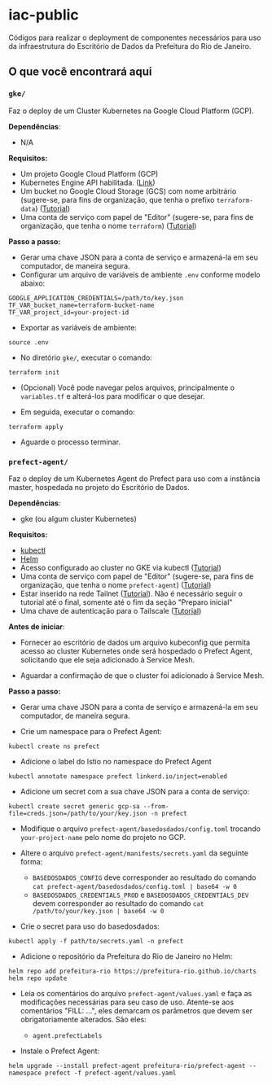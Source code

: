 # iac-public

Códigos para realizar o deployment de componentes necessários para uso da infraestrutura do Escritório de Dados da Prefeitura do Rio de Janeiro.

## O que você encontrará aqui

### `gke/`

Faz o deploy de um Cluster Kubernetes na Google Cloud Platform (GCP).

**Dependências**:

- N/A

**Requisitos:**

- Um projeto Google Cloud Platform (GCP)
- Kubernetes Engine API habilitada. ([Link](https://console.cloud.google.com/marketplace/product/google/container.googleapis.com))
- Um bucket no Google Cloud Storage (GCS) com nome arbitrário (sugere-se, para fins de organização, que tenha o prefixo `terraform-data`) ([Tutorial](https://cloud.google.com/storage/docs/creating-buckets))
- Uma conta de serviço com papel de "Editor" (sugere-se, para fins de organização, que tenha o nome `terraform`) ([Tutorial](https://cloud.google.com/iam/docs/creating-managing-service-accounts))

**Passo a passo:**

- Gerar uma chave JSON para a conta de serviço e armazená-la em seu computador, de maneira segura.
- Configurar um arquivo de variáveis de ambiente `.env` conforme modelo abaixo:

```
GOOGLE_APPLICATION_CREDENTIALS=/path/to/key.json
TF_VAR_bucket_name=terraform-bucket-name
TF_VAR_project_id=your-project-id
```

- Exportar as variáveis de ambiente:

```
source .env
```

- No diretório `gke/`, executar o comando:

```
terraform init
```

- (Opcional) Você pode navegar pelos arquivos, principalmente o `variables.tf` e alterá-los para modificar o que desejar.

- Em seguida, executar o comando:

```
terraform apply
```

- Aguarde o processo terminar.

### `prefect-agent/`

Faz o deploy de um Kubernetes Agent do Prefect para uso com a instância master, hospedada no projeto do Escritório de Dados.

**Dependências**:

- gke (ou algum cluster Kubernetes)

**Requisitos:**

- [kubectl](https://kubernetes.io/docs/tasks/tools/#kubectl)
- [Helm](https://helm.sh/docs/intro/install/)
- Acesso configurado ao cluster no GKE via kubectl ([Tutorial](https://cloud.google.com/kubernetes-engine/docs/how-to/cluster-access-for-kubectl))
- Uma conta de serviço com papel de "Editor" (sugere-se, para fins de organização, que tenha o nome `prefect-agent`) ([Tutorial](https://cloud.google.com/iam/docs/creating-managing-service-accounts))
- Estar inserido na rede Tailnet ([Tutorial](https://library-emd.herokuapp.com/infraestrutura/como-acessar-a-ui-do-prefect)). Não é necessário seguir o tutorial até o final, somente até o fim da seção "Preparo inicial"
- Uma chave de autenticação para o Tailscale ([Tutorial](https://tailscale.com/kb/1085/auth-keys/))

**Antes de iniciar**:

- Fornecer ao escritório de dados um arquivo kubeconfig que permita acesso ao cluster Kubernetes onde será hospedado o Prefect Agent, solicitando que ele seja adicionado à Service Mesh.

- Aguardar a confirmação de que o cluster foi adicionado à Service Mesh.

**Passo a passo:**

- Gerar uma chave JSON para a conta de serviço e armazená-la em seu computador, de maneira segura.

- Crie um namespace para o Prefect Agent:

```
kubectl create ns prefect
```

- Adicione o label do Istio no namespace do Prefect Agent

```
kubectl annotate namespace prefect linkerd.io/inject=enabled
```

- Adicione um secret com a sua chave JSON para a conta de serviço:

```
kubectl create secret generic gcp-sa --from-file=creds.json=/path/to/your/key.json -n prefect
```

- Modifique o arquivo `prefect-agent/basedosdados/config.toml` trocando `your-project-name` pelo nome do projeto no GCP.

- Altere o arquivo `prefect-agent/manifests/secrets.yaml` da seguinte forma:

  - `BASEDOSDADOS_CONFIG` deve corresponder ao resultado do comando `cat prefect-agent/basedosdados/config.toml | base64 -w 0`
  - `BASEDOSDADOS_CREDENTIALS_PROD` e `BASEDOSDADOS_CREDENTIALS_DEV` devem corresponder ao resultado do comando `cat /path/to/your/key.json | base64 -w 0`

- Crie o secret para uso do basedosdados:

```
kubectl apply -f path/to/secrets.yaml -n prefect
```

- Adicione o repositório da Prefeitura do Rio de Janeiro no Helm:

```
helm repo add prefeitura-rio https://prefeitura-rio.github.io/charts
helm repo update
```

- Leia os comentários do arquivo `prefect-agent/values.yaml` e faça as modificações necessárias para seu caso de uso. Atente-se aos comentários "FILL: ...", eles demarcam os parâmetros que devem ser obrigatoriamente alterados. São eles:

  - `agent.prefectLabels`

- Instale o Prefect Agent:

```
helm upgrade --install prefect-agent prefeitura-rio/prefect-agent --namespace prefect -f prefect-agent/values.yaml
```

